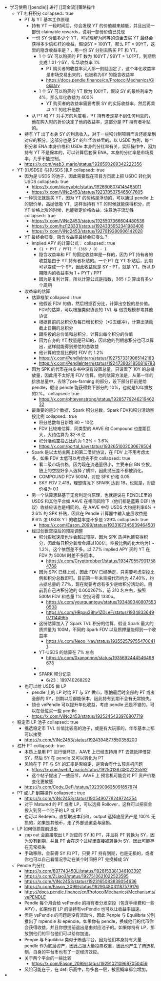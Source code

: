 - 学习使用 [[pendle]] 进行 [[现金流]]策略操作
	- YT 杠杆积分
	  collapsed:: true
		- PT 与 YT 基本工作原理
			- 持有 YT 一段时间后，你会发现 YT 的价值越来越低，并且出现一部份 claimable rewards，说明一部份价值已兑现
			- 一份 SY 价值多少个 YT，可以理解为同等的资金去买 YT 最终会获得多少倍杠杆的收益。假设SY = 100YT，那么 PT = 99YT，这里的隐含收益率是？，用一份 SY 分别去购买 PT 和 YT。
				- 1 个 SY 可以购买的 PT 数为 100YT / 99YT = 1.01PT，到期后变成 1.01 个SY，年华收益率 1%
					- PT 购买者的收益率买入那一刻就固定了，这个年化收益率是市场交易出来的，也被称为SY 的隐含收益率
					- https://docs.pendle.finance/cn/ProtocolMechanics/Glossary
				- 1 个 SY 可以购买的 YT 数为 100YT，假设 SY 的最终利率为 4%，那么年化收益为 400%
					- YT 购买者的收益率需要考察 SY 的实际收益率，然后再乘以 YT 的杠杆倍数
			- 从 PT 和 YT 对手方的角度看，PT 持有者是拿不到任何利息的，他在购入时的折价决定了他的收益率，这部分是 PT 持有者补贴的。
		- 持有 YT 出了本身 SY 的利息收入，对于一些积分制项目而言还能拿到对应的积分，这部分也是 SY 的年华收益里的。以 USDE 为例，每个积分和 ENA 本身价格和 USDe 本身的分红率有关，实际操作中，因为持有 YT 不是保本的，可以计算后套保 ENA。本身的分红率是市场费率，几乎不能控制。
		- https://x.com/web3_mario/status/1926590209342222356
	- YT-[[USDS]] 与[[USDS ]]LP
	  collapsed:: true
		- 因为是 USDS 的池子，因此需要现在项目方页面上把 USDC 转化到 USDS
		  collapsed:: true
			- https://x.com/xiaoyubtc/status/1926608074145485011
			- https://x.com/ViNc2453/status/1923705375465017605
		- 一种玩法就是买 YT，因为 YT 的价格是浮动的，可以通过 pendle 上的限价单，高抛低吸 YT，这样当持有 YT 的时候就能获得积分，而 YT 价格上涨的时候，也能锁定价格收益，注意池子流动性
		  collapsed:: true
			- https://x.com/ViNc2453/status/1925507366604480536
			- https://x.com/hzl123331/status/1924335952341983408
			- https://x.com/ViNc2453/status/1927619280906142028
		- YT 最终会归零，隐含收益率最终会归零么？
			- Implied APY 的计算公式：
			  collapsed:: true
				- `(1 + PYT / PPT) ^ (365 / D) - 1`
				- 隐含收益率和 PT 的固定收益率是一样的，因为 PT 持有者的收益是由于 YT 持有者补贴的。一个 PT 在 YT 补贴后，到期可以变成一个 SY，因此收益就是 SY - PT，就是 YT。所以 D 期限内的收益率为 1 + PYT / PPT
				- 因为是复利计算，所以计算公式是指数，365 / D 算出有多少个周期
		- 收益率的估算
			- 估算框架
			  collapsed:: true
				- 他假设 FDV 的值，然后根据百分比，计算出空投的总价值。FDV的估算，可以根据类似协议的 TVL 与 借贷规模参考其他协议
				- 根据目前的总积分及每日增长积分（*2去缓冲），计算出活动截止日期的总积分
				- 跟空投的总价值和总积分，计算出每个积分的价值
				- 因为自身的 YT 数量是已知的，因此他的到期总积分也可以算出，这样就能得到预估的总收益
				- 他计算的空投比例时 FDV 的 1.2%
				- https://x.com/PendleIntern/status/1927573319085142183
				- https://x.com/PendleIntern/status/1924738021850816783
			- 因为 SPK 的代币在白皮书中没有设置总量，只设置了 10Y 的总排放量，因此用不太好用 FDV 估算。他的估算方法是，从第一年的排放总量中，去除了pre-farming 的部分，设下部分目前是给 pendle，假设 pendle 能获得剩下部分的 10%，也就是10年排放的2%。
			  collapsed:: true
				- https://x.com/phtevenstrong/status/1928577624621646232
			- 最重要的是3个数据，Spark 积分总数，Spark FDV和积分活动空投比例
			  collapsed:: true
				- 积分总数每日新增 80 ~ 10亿
				- FDV 比较难估算，同类型的 AAVE 和 Compound 也差距巨大，大约估算为 $2-8 亿
				- 积分活动空投占比约为 1.2% ~ 3.6%
				- https://x.com/portal_kay/status/1932651002030678504
			- Spark 是以太坊主网上的第二借贷协议，在 FDV 上不用考虑太多，如果 FDV 太低可以考虑先不卖
			  collapsed:: true
				- 看二级市场价格，因为现在流通量很小，主要来自 BN 空投，链上的空投好多人选择了质押，因此抛压差不都被消化。
				- COMPOUND FDV 500M，对应 SPK 价格 0.05
				- SKY FDV 2.41B，理想情况下 SPARK 达到 1B，也就是，对应价格为 0.1
			- 另一个估算思路基于无套利定价原理，也就是说在 PENDLE里的 USDS 和其他平台如 AAVE 在相同风险下（他们都是蓝筹 DEFI 协议）收益应该也是相同的。在 AAVE 中存  USDS 大约是利率6% + 2.6% 的 SPK 补贴，因此在 Pendle 计算器中输入底层收益是 8.6% 怎 USDS YT 的收益率差不多是 229%
			  collapsed:: true
				- https://x.com/Eason_2099/status/1933167345939464501
			- 经过创世空投后的预期调整
				- 积分膨胀速度也许会超过预期，因为 SPK 质押也能获得积分，因此每日积分新增会超过100亿。空投比例的化大约为1 ~ 1.2%，这个依然差不多。以 7.7% implied APY 买的 YT 在 FDV 为 500M 时差不多回本。
					- https://x.com/Cryptorobber1/status/1934795579017584768
				- 因为 SPK 已经上线，因此 FDV 已经确定，只需要考虑空投比例和积分总数即可。目前第一年未空投代币约为 47.40%，约占据总量的 7.7%，现在就要考虑有多少是给积分活动的。目前我自己占积分池的 0.000267%，前 310 名左右，按照 500M FDV 和总量 1% 空投可得 1330u。
					- https://x.com/yourquantguy/status/1934893408075530508
					- https://x.com/HRpxu38hv1ZDLeF/status/1934833649071144965
				- 这份估算加入了 Spark TVL 积分的估算，假设 Spark 最大的质押量为 100M，不同的 Spark FDV 以及质押量能得到一个收益率
					- https://x.com/Neoo_Nav/status/1935525797554700411
				- YT-USDS 的估算在 7% 左右
					- https://x.com/0xanonnnn/status/1935692444546498678
				-
				- SPARK 积分记录
					- 6/23：189740268292
		- 也可以给 USDS 做 LP
			- pendle 上的 LP 时给 PT 与 SY 做市，哪怕最后时全部的 PT 或者全部的 SY，到期以后都能保本，因此持有到期不会有无常损失。
			- 锁仓 vePendle 可以提升年化收益，考虑 pendle 还是不错的，可以在低位买一些 pendle
			- https://x.com/ViNc2453/status/1925345433976807719
	- 稳定币 LP 池子
	  collapsed:: true
		- 挑选稳定币 TVL 价值比较高的池子，或是有大玩家的，年华基本上都可以接受
		- https://x.com/ViNc2453/status/1924394877850358200
	- 杠杆 PT
	  collapsed:: true
		- 本质上是用 PT 进行循环贷，AAVE 上已经支持用 PT 去做抵押借贷 SY，然后 SY 在 pendle 又可以转化为 PT
		- 风险在于 PT 与 SY 的汇率是否稳定，是否会有什么预言机问题
			- https://x.com/web3_mario/status/1925013674802225592
			- 这个帖子提出了一些细节，AAVE 上 预言机可能会对 PT 资产价格变化更敏感
		- https://x.com/Cody_DeFi/status/1923909635091857874
	- PT 或 LP 到期操作
	  collapsed:: true
		- https://x.com/ViNc2453/status/1905490778249724254
		- 对于 Matured 的 PT 或者 LP，可以选择 Rollover，这样可以把资金投入到另一个池子的 LP 或 PT
		- 也可以 Redeem，直接取出本利和，output 选择底层资产是 100% 无损的，如果是其他币，走了外部通道会与磨损。
	- LP 如何低损提前退出
		- zap out 会直接取出 LP 对应的 SY 和 PT，并且将 PT 转换为 SY，因为没有到期，并且 PT 会在这个过程里直接被转换为 SY，因此可能存在无常损失
		- 手动移除，会获得 SY 和 PT，只要 PT 持有到期，也是无损的，或者你也可以自己看情况手动在某个时间把 PT 兑换掉成 SY
	- Pendle 的分红
		- https://x.com/807743450Li/status/1928153381346103397
		- https://x.com/ZLiao3/status/1927510621022523595
		- https://x.com/ViNc2453/status/1923165083838054636
		- https://x.com/Eason_2099/status/1929048031187579176
		- https://docs.pendle.finance/cn/ProtocolMechanics/Mechanisms/vePENDLE
		- Pendle 每个月会给 vePendle 的持有者分发空投（包含手续费和一些 APY），如果你有 LP 的话持有vePendle 也可以让收益率加速。
		- 但是 vePendle 的问题是没有流动性，因此 Penpie 与 Equilibria 分别推出了 mpendle 和 ependle。如果你有 pendle，换成他们的代币你会获得收益，并且你想提前退出是由对应池子的。如果你持有 LP，那放到他们的平台他们可以给你加速。
		- Penpie 与 Equilibria 类似于贿选平台，因为他们本身持有大量 pendle 作为底层资产，因此占据大量投票权重，因此也产生了贿选机制，自身的平台币也有了一定经济效应。
		- 关于两个平台的一些比较
			- https://x.com/Eason_2099/status/1929102109687050456
		- 风险可能在于，在 defi 乐高中，每多套一层，被黑概率都会增加。
-